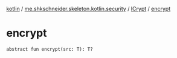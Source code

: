 [kotlin](../../index.md) / [me.shkschneider.skeleton.kotlin.security](../index.md) / [ICrypt](index.md) / [encrypt](./encrypt.md)

# encrypt

`abstract fun encrypt(src: T): T?`